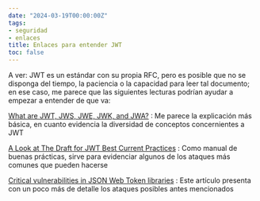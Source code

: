 ```yaml
---
date: "2024-03-19T00:00:00Z"
tags:
- seguridad
- enlaces
title: Enlaces para entender JWT
toc: false
---
```


A ver: JWT es un estándar con su propia RFC, pero es posible que no se disponga del tiempo, la paciencia o la capacidad para leer tal documento; en ese caso, me parece que las siguientes lecturas podrían ayudar a empezar a entender de que va:

[What are JWT, JWS, JWE, JWK, and JWA?](https://www.loginradius.com/blog/engineering/guest-post/what-are-jwt-jws-jwe-jwk-jwa/)
: Me parece la explicación más básica, en cuanto evidencia la diversidad de conceptos concernientes a JWT

[A Look at The Draft for JWT Best Current Practices](https://auth0.com/blog/a-look-at-the-latest-draft-for-jwt-bcp/)
: Como manual de buenas prácticas, sirve para evidenciar algunos de los ataques más comunes que pueden hacerse

[Critical vulnerabilities in JSON Web Token libraries](https://auth0.com/blog/critical-vulnerabilities-in-json-web-token-libraries/)
: Este artículo presenta con un poco más de detalle los ataques posibles antes mencionados
